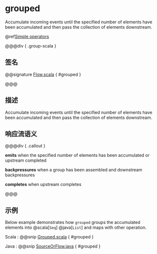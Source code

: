 # grouped

Accumulate incoming events until the specified number of elements have been accumulated and then pass the collection of elements downstream.

@ref[Simple operators](../index.md#simple-operators)

@@@div { .group-scala }

## 签名

@@signature [Flow.scala](/akka-stream/src/main/scala/akka/stream/scaladsl/Flow.scala) { #grouped }

@@@

## 描述

Accumulate incoming events until the specified number of elements have been accumulated and then pass the collection of
elements downstream.

## 响应流语义

@@@div { .callout }

**emits** when the specified number of elements has been accumulated or upstream completed

**backpressures** when a group has been assembled and downstream backpressures

**completes** when upstream completes

@@@

## 示例

Below example demonstrates how `grouped` groups the accumulated elements into @scala[`Seq`] @java[`List`]
and maps with other operation.

Scala
:  @@snip [Grouped.scala](/akka-docs/src/test/scala/docs/stream/operators/sourceorflow/Grouped.scala) { #grouped }

Java
:  @@snip [SourceOrFlow.java](/akka-docs/src/test/java/jdocs/stream/operators/SourceOrFlow.java) { #grouped }
